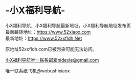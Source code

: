 # -小X福利导航-
小X福利导航，小X福利导航最新地址，小X福利导航地址发布页
</br>
最新跳转地址：https://www.52xiaox.com
</br>
最新地址：https://www.52xxfldh.Net</br>

原地址52xxfldh.com已被污染可能无法访问。

小X福利导航唯一联系邮箱nidexie@gmail.com</br>

唯一联系纸飞机@wobushixiaox
